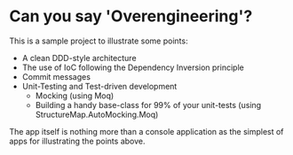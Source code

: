 # Can you say 'Overengineering'?

This is a sample project to illustrate some points: 

* A clean DDD-style architecture
* The use of IoC following the Dependency Inversion principle
* Commit messages
* Unit-Testing and Test-driven development
  * Mocking (using Moq)
  * Building a handy base-class for 99% of your unit-tests (using StructureMap.AutoMocking.Moq)

The app itself is nothing more than a console application as the simplest of apps for illustrating the points above. 
